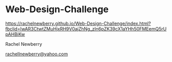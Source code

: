 # Web-Design-Challenge


https://rachelnewberry.github.io/Web-Design-Challenge/index.html?fbclid=IwAR3CtwtZMuHjxRH9V0ajZhNg_zln6pZK39cX1aYHh50FMEemQ5rUpAHBiKw



Rachel Newberry

rachellnewberry@yahoo.com
